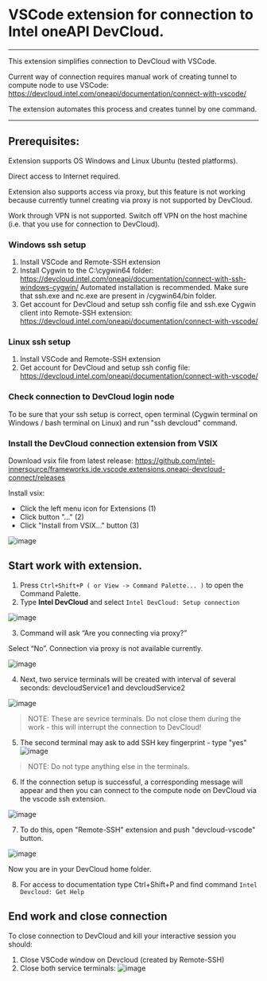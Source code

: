 # VSCode extension for connection to Intel oneAPI DevCloud.

***
This extension simplifies connection to DevCloud with VSCode.

Current way of connection requires manual work of creating tunnel to compute node to use VSCode: https://devcloud.intel.com/oneapi/documentation/connect-with-vscode/

The extension automates this process and creates tunnel by one command.

***


## Prerequisites:
Extension supports OS Windows and Linux Ubuntu (tested platforms).

Direct access to Internet required. 

Extension also supports access via proxy, but this feature is not working because currently tunnel creating via proxy is not supported by DevCloud.

Work through VPN is not supported. Switch off VPN on the host machine (i.e. that you use for connection to DevCloud).

### Windows ssh setup
1. Install VSCode and Remote-SSH extension
2. Install Cygwin to the C:\cygwin64 folder: https://devcloud.intel.com/oneapi/documentation/connect-with-ssh-windows-cygwin/ 
   Automated installation is recommended. Make sure that ssh.exe and nc.exe are present in /cygwin64/bin folder.
3. Get account for DevCloud and setup ssh config file and ssh.exe Cygwin client into Remote-SSH extension: https://devcloud.intel.com/oneapi/documentation/connect-with-vscode/

### Linux ssh setup
1. Install VSCode and Remote-SSH extension
2. Get account for DevCloud and setup ssh config file: https://devcloud.intel.com/oneapi/documentation/connect-with-vscode/

### Check connection to DevCloud login node
To be sure that your ssh setup is correct, open terminal (Cygwin terminal on Windows / bash terminal on Linux) and run "ssh devcloud" command. 

### Install the DevCloud connection extension from VSIX
Download vsix file from latest release: https://github.com/intel-innersource/frameworks.ide.vscode.extensions.oneapi-devcloud-connect/releases

Install vsix:

* Click the left menu icon for Extensions (1)
* Click button "..." (2)
* Click "Install from VSIX..." button (3)

![image](https://github.com/intel-innersource/frameworks.ide.vscode.extensions.oneapi-devcloud-connect/assets/40661523/f173026a-33b4-44bc-b9b0-702ffc9d33e3)


## Start work with extension.
1. Press `Ctrl+Shift+P ( or View -> Command Palette... )` to open the Command Palette.
2. Type **Intel DevCloud** and select `Intel DevCloud: Setup connection`

![image](https://github.com/intel-innersource/frameworks.ide.vscode.extensions.oneapi-devcloud-connect/assets/40661523/22faa42a-cb5c-43ab-b37e-f7ad63f37e6c)

3. Command will ask “Are you connecting via proxy?”

Select “No”. Connection via proxy is not available currently.

![image](https://github.com/intel-innersource/frameworks.ide.vscode.extensions.oneapi-devcloud-connect/assets/40661523/3c45a5b8-7cbc-45d3-880d-2fd7c1feba08)


4. Next, two service terminals will be created with interval of several seconds: devcloudService1 and devcloudService2 
 
![image](https://github.com/intel-innersource/frameworks.ide.vscode.extensions.oneapi-devcloud-connect/assets/40661523/d2bf8f12-3fd7-41ae-b262-2247ace75f26)

>NOTE: These are sevrice terminals. Do not close them during the work - this will interrupt the connection to DevCloud!

5. The second terminal may ask to add SSH key fingerprint - type "yes"
![image](https://github.com/intel-innersource/frameworks.ide.vscode.extensions.oneapi-devcloud-connect/assets/40661523/0bde8ba6-90e0-42b2-a750-c047c11c75d0)

>NOTE: Do not type anything else in the terminals.

6. If the connection setup is successful, a corresponding message will appear and then you can  connect to the compute node on DevCloud via the vscode ssh extension. 

![image](https://github.com/intel-innersource/frameworks.ide.vscode.extensions.oneapi-devcloud-connect/assets/40661523/11194224-0d41-4a1d-b440-dbc5291caf1e)


7. To do this, open "Remote-SSH" extension and push "devcloud-vscode" button.

![image](https://github.com/intel-innersource/frameworks.ide.vscode.extensions.oneapi-devcloud-connect/assets/40661523/2911875a-cc86-452b-98a9-f189c223073b)

Now you are in your DevCloud home folder. 

8. For access to documentation type Ctrl+Shift+P and find command `Intel Devcloud: Get Help`

## End work and close connection
To close connection to DevCloud and kill your interactive session you should: 
1. Close VSCode window on Devcloud (created by Remote-SSH)
2. Close both service terminals:
![image](https://github.com/intel-innersource/frameworks.ide.vscode.extensions.oneapi-devcloud-connect/assets/40661523/329e8f4f-1bb1-4ee8-9a3b-fd06ba436311)

